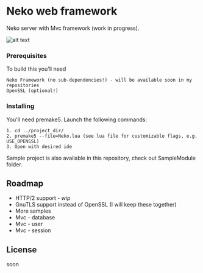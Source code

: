 # Neko web framework

Neko server with Mvc framework (work in progress).

![alt text](https://d.radikal.ru/d34/1806/1b/a9e011b101ec.png)

### Prerequisites

To build this you'll need

```
Neko Framework (no sub-dependencies!) - will be available soon in my repositories
OpenSSL (optional!)
```

### Installing

You'll need premake5. Launch the following commands:

```
1. cd ../project_dir/
2. premake5 --file=Neko.lua (see lua file for customizable flags, e.g. USE_OPENSSL)
3. Open with desired ide
```
Sample project is also available in this repository, check out SampleModule folder.

## Roadmap

* HTTP/2 support - *wip* 
* GnuTLS support instead of OpenSSL (I will keep these together)
* More samples
* Mvc - database
* Mvc - user 
* Mvc - session

## License

soon
